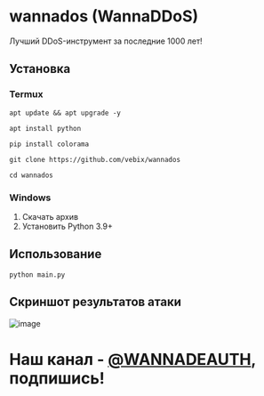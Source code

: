 # wannados (WannaDDoS)
Лучший DDoS-инструмент за последние 1000 лет!
## Установка
### Termux
```apt update && apt upgrade -y```

```apt install python```

```pip install colorama```

```git clone https://github.com/vebix/wannados ```

```cd wannados```
### Windows
1. Скачать архив
2. Установить Python 3.9+
## Использование
```python main.py```
## Cкриншот результатов атаки
![image](https://i.imgur.com/nqGxrxu.jpeg "700К запросов, впечатляет!")
# Наш канал - [@WANNADEAUTH](https://t.me/WANNADEAUTH), подпишись!

